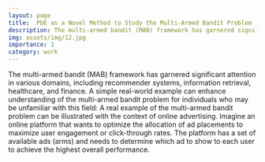 ```yaml
---
layout: page
title:  PDE as a Novel Method to Study the Multi-Armed Bandit Problem
description: The multi-armed bandit (MAB) framework has garnered significant attention in various domains, including recommender systems, information retrieval, healthcare, and finance.
img: assets/img/12.jpg
importance: 1
category: work
---
```


The multi-armed bandit (MAB) framework has garnered significant attention in various domains, including recommender systems, information retrieval, healthcare, and finance. A simple real-world example can enhance understanding of the multi-armed bandit problem for individuals who may be unfamiliar with this field: A real example of the multi-armed bandit problem can be illustrated with the context of online advertising. Imagine an online platform that wants to optimize the allocation of ad placements to maximize user engagement or click-through rates. The platform has a set of available ads (arms) and needs to determine which ad to show to each user to achieve the highest overall performance.


  

